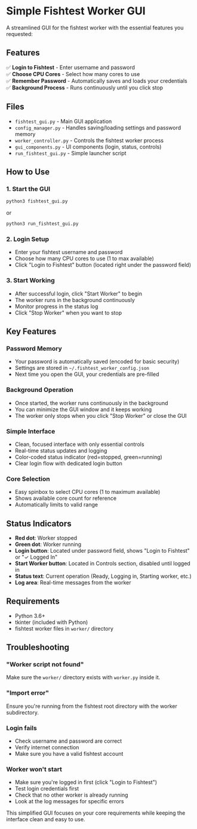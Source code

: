 # Simple Fishtest Worker GUI

A streamlined GUI for the fishtest worker with the essential features you requested:

## Features

✅ **Login to Fishtest** - Enter username and password  
✅ **Choose CPU Cores** - Select how many cores to use  
✅ **Remember Password** - Automatically saves and loads your credentials  
✅ **Background Process** - Runs continuously until you click stop  

## Files

- `fishtest_gui.py` - Main GUI application
- `config_manager.py` - Handles saving/loading settings and password memory
- `worker_controller.py` - Controls the fishtest worker process
- `gui_components.py` - UI components (login, status, controls)
- `run_fishtest_gui.py` - Simple launcher script

## How to Use

### 1. Start the GUI
```bash
python3 fishtest_gui.py
```
or
```bash
python3 run_fishtest_gui.py
```

### 2. Login Setup
- Enter your fishtest username and password
- Choose how many CPU cores to use (1 to max available)
- Click "Login to Fishtest" button (located right under the password field)

### 3. Start Working
- After successful login, click "Start Worker" to begin
- The worker runs in the background continuously
- Monitor progress in the status log
- Click "Stop Worker" when you want to stop

## Key Features

### Password Memory
- Your password is automatically saved (encoded for basic security)
- Settings are stored in `~/.fishtest_worker_config.json`
- Next time you open the GUI, your credentials are pre-filled

### Background Operation
- Once started, the worker runs continuously in the background
- You can minimize the GUI window and it keeps working
- The worker only stops when you click "Stop Worker" or close the GUI

### Simple Interface
- Clean, focused interface with only essential controls
- Real-time status updates and logging
- Color-coded status indicator (red=stopped, green=running)
- Clear login flow with dedicated login button

### Core Selection
- Easy spinbox to select CPU cores (1 to maximum available)
- Shows available core count for reference
- Automatically limits to valid range

## Status Indicators

- **Red dot**: Worker stopped
- **Green dot**: Worker running
- **Login button**: Located under password field, shows "Login to Fishtest" or "✓ Logged In"
- **Start Worker button**: Located in Controls section, disabled until logged in
- **Status text**: Current operation (Ready, Logging in, Starting worker, etc.)
- **Log area**: Real-time messages from the worker

## Requirements

- Python 3.6+
- tkinter (included with Python)
- fishtest worker files in `worker/` directory

## Troubleshooting

### "Worker script not found"
Make sure the `worker/` directory exists with `worker.py` inside it.

### "Import error"
Ensure you're running from the fishtest root directory with the worker subdirectory.

### Login fails
- Check username and password are correct
- Verify internet connection
- Make sure you have a valid fishtest account

### Worker won't start
- Make sure you're logged in first (click "Login to Fishtest")
- Test login credentials first
- Check that no other worker is already running
- Look at the log messages for specific errors

This simplified GUI focuses on your core requirements while keeping the interface clean and easy to use.
